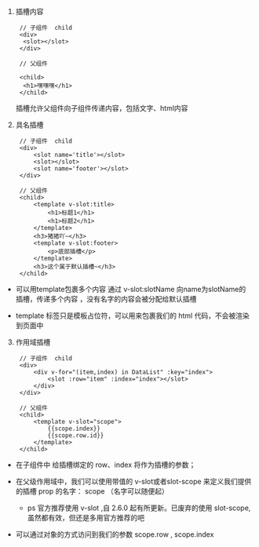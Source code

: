 1. 插槽内容

        // 子组件  child
        <div>
         <slot></slot>
        </div>
        
        // 父组件
        
        <child>
         <h1>嘿嘿嘿</h1>
        </child>

    插槽允许父组件向子组件传递内容，包括文字、html内容
    
2. 具名插槽  

        // 子组件  child
        <div>
            <slot name='title'></slot>
            <slot></slot>
            <slot name='footer'></slot>
        </div>
    
        // 父组件
        <child>
            <template v-slot:title>
                <h1>标题1</h1>
                <h1>标题2</h1>
            </template>
            <h3>猪猪吖~</h3>
            <template v-slot:footer>
                <p>底部插槽</p>
            </template>
            <h3>这个属于默认插槽~</h3>
        </child>

* 可以用template包裹多个内容 通过 v-slot:slotName 向name为slotName的插槽，传递多个内容 ，没有名字的内容会被分配给默认插槽

* template 标签只是模板占位符，可以用来包裹我们的 html 代码，不会被渲染到页面中       
    
3. 作用域插槽

        // 子组件  child
        <div>
            <div v-for="(item,index) in DataList" :key="index">
                <slot :row="item" :index="index"></slot>
            </div>
        </div>
        
        // 父组件
        <child>
            <template v-slot="scope">
                {{scope.index}}
                {{scope.row.id}}
            </template>
        </child>
        
* 在子组件中  给插槽绑定的 row、index  将作为插槽的参数；

* 在父级作用域中，我们可以使用带值的 v-slot或者slot-scope 来定义我们提供的插槽 prop 的名字： scope （名字可以随便起）
    
   * ps  官方推荐使用 v-slot ,自 2.6.0 起有所更新。已废弃的使用 slot-scope, 虽然都有效，但还是多用官方推荐的吧

* 可以通过对象的方式访问到我们的参数 scope.row , scope.index



